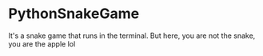 # PythonSnakeGame
It's a snake game that runs in the terminal. But here, you are not the snake, you are the apple lol
